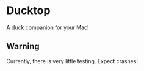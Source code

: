 # Ducktop

A duck companion for your Mac!

## Warning

Currently, there is very little testing. Expect crashes!
